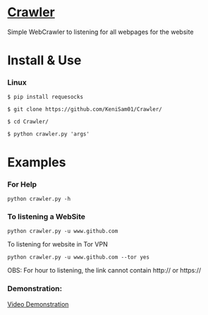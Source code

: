 # [Crawler](https://github.com/KeniSam01/Crawler)
Simple WebCrawler to listening for all webpages for the website

# Install & Use
### Linux

```$ pip install requesocks```

```$ git clone https://github.com/KeniSam01/Crawler/```

```$ cd Crawler/```

```$ python crawler.py 'args'```

# Examples

### For Help

```python crawler.py -h```

### To listening a WebSite

```python crawler.py -u www.github.com```

To listening for website in Tor VPN

```python crawler.py -u www.github.com --tor yes```

OBS: For hour to listening, the link cannot contain http:// or https://

### Demonstration:

[Video Demonstration](https://youtu.be/XJuwMj7djXU)
